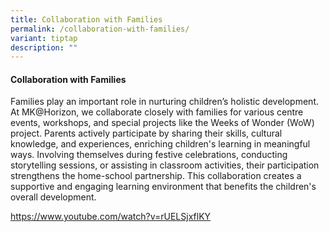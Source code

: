```yaml
---
title: Collaboration with Families
permalink: /collaboration-with-families/
variant: tiptap
description: ""
---
```

<h4>Collaboration with Families</h4>
<p>Families play an important role in nurturing children’s holistic development.
At MK@Horizon, we collaborate closely with families for various centre
events, workshops, and special projects like the Weeks of Wonder (WoW)
project. Parents actively participate by sharing their skills, cultural
knowledge, and experiences, enriching children's learning in meaningful
ways. Involving themselves during festive celebrations, conducting storytelling
sessions, or assisting in classroom activities, their participation strengthens
the home-school partnership. This collaboration creates a supportive and
engaging learning environment that benefits the children's overall development.</p>
<p><a href="https://www.youtube.com/watch?v=rUELSjxflKY" rel="noopener noreferrer nofollow" target="_blank">https://www.youtube.com/watch?v=rUELSjxflKY</a>
</p>